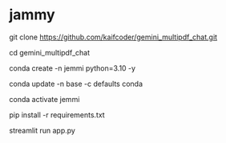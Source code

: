 # jammy

git clone https://github.com/kaifcoder/gemini_multipdf_chat.git

cd gemini_multipdf_chat

conda create -n jemmi python=3.10 -y

conda update -n base -c defaults conda

conda activate jemmi

pip install -r requirements.txt

streamlit run app.py

